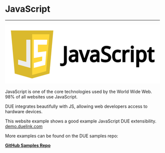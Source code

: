 # JavaScript

---

![JavaSript](../images/javascript.png)

JavaScript is one of the core technologies used by the World Wide Web. 98% of all websites use JavaScript. 

DUE integrates beautifully with JS, allowing web developers access to hardware devices. 

This website example shows a good example JavaScript DUE extensibility.
[demo.duelink.com](https://demo.duelink.com/)

More examples can be found on the DUE samples repo:

[**GitHub Samples Repo**](https://github.com/ghi-electronics/due-samples/tree/main/Demo/Javascript)